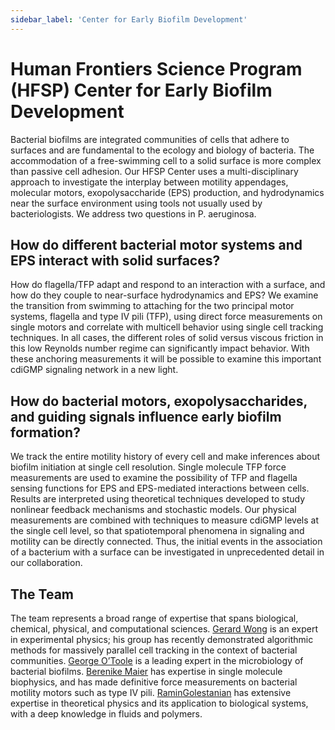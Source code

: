```yaml
---
sidebar_label: 'Center for Early Biofilm Development'
---
```


# Human Frontiers Science Program (HFSP) Center for Early Biofilm Development
Bacterial biofilms are integrated communities of cells that adhere to surfaces
and are fundamental to the ecology and biology of bacteria. The accommodation of
a free-swimming cell to a solid surface is more complex than passive cell
adhesion. Our HFSP Center uses a multi-disciplinary approach to investigate the
interplay between motility appendages, molecular motors, exopolysaccharide (EPS)
production, and hydrodynamics near the surface environment using tools not
usually used by bacteriologists. We address two questions in P. aeruginosa.

## How do different bacterial motor systems and EPS interact with solid surfaces?
How do flagella/TFP adapt and respond to an interaction with a surface, and how
do they couple to near-surface hydrodynamics and EPS? We examine the transition
from swimming to attaching for the two principal motor systems, flagella and
type IV pili (TFP), using direct force measurements on single motors and
correlate with multicell behavior using single cell tracking techniques. In all
cases, the different roles of solid versus viscous friction in this low Reynolds
number regime can significantly impact behavior. With these anchoring
measurements it will be possible to examine this important cdiGMP signaling
network in a new light.

## How do bacterial motors, exopolysaccharides, and guiding signals influence early biofilm formation?
We track the entire motility history of every cell and make inferences about
biofilm initiation at single cell resolution.  Single molecule TFP force
measurements are used to examine the possibility of TFP and flagella sensing
functions for EPS and EPS-mediated interactions between cells. Results are
interpreted using theoretical techniques developed to study nonlinear feedback
mechanisms and stochastic models. Our physical measurements are combined with
techniques to measure cdiGMP levels at the single cell level, so that
spatiotemporal phenomena in signaling and motility can be directly connected.
Thus, the initial events in the association of a bacterium with a surface can be
investigated in unprecedented detail in our collaboration.

## The Team
The team represents a broad range of expertise that spans biological, chemical,
physical, and computational sciences. [Gerard Wong](/) is an expert in experimental
physics; his group has recently demonstrated algorithmic methods for massively
parallel cell tracking in the context of bacterial communities.
[George O’Toole](https://sites.dartmouth.edu/biofilm/)
is a leading expert in the microbiology of bacterial biofilms.
[Berenike Maier](https://biophysics.uni-koeln.de/index.php?id=10950)
has expertise in single molecule biophysics, and has made definitive force
measurements on bacterial motility motors such as type IV pili.
[RaminGolestanian](https://www-thphys.physics.ox.ac.uk/people/RaminGolestanian/)
has extensive expertise in theoretical physics and its application to biological
systems, with a deep knowledge in fluids and polymers.